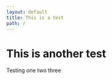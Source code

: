 ```yaml
---
layout: default
title: This is a test
path: /
---
```


# This is another test

Testing one two three